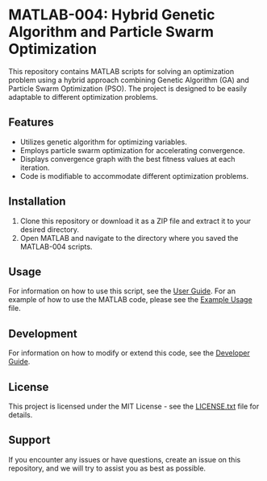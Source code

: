 # MATLAB-004: Hybrid Genetic Algorithm and Particle Swarm Optimization

This repository contains MATLAB scripts for solving an optimization problem using a hybrid approach combining Genetic Algorithm (GA) and Particle Swarm Optimization (PSO). The project is designed to be easily adaptable to different optimization problems.

## Features

- Utilizes genetic algorithm for optimizing variables.
- Employs particle swarm optimization for accelerating convergence.
- Displays convergence graph with the best fitness values at each iteration.
- Code is modifiable to accommodate different optimization problems.

## Installation

1. Clone this repository or download it as a ZIP file and extract it to your desired directory.
2. Open MATLAB and navigate to the directory where you saved the MATLAB-004 scripts.

## Usage

For information on how to use this script, see the [User Guide](docs/user_guide.md).
For an example of how to use the MATLAB code, please see the [Example Usage](docs/example_usage.md) file.

## Development

For information on how to modify or extend this code, see the [Developer Guide](docs/developer_guide.md).

## License

This project is licensed under the MIT License - see the [LICENSE.txt](LICENSE.txt) file for details.

## Support

If you encounter any issues or have questions, create an issue on this repository, and we will try to assist you as best as possible.
